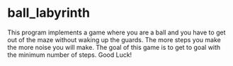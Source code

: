 # ball_labyrinth
This program implements a game where you are a ball and you have to get out of the maze without
waking up the guards. The more steps you make the more noise you will make. The goal of this game
is to get to goal with the minimum number of steps. Good Luck!
